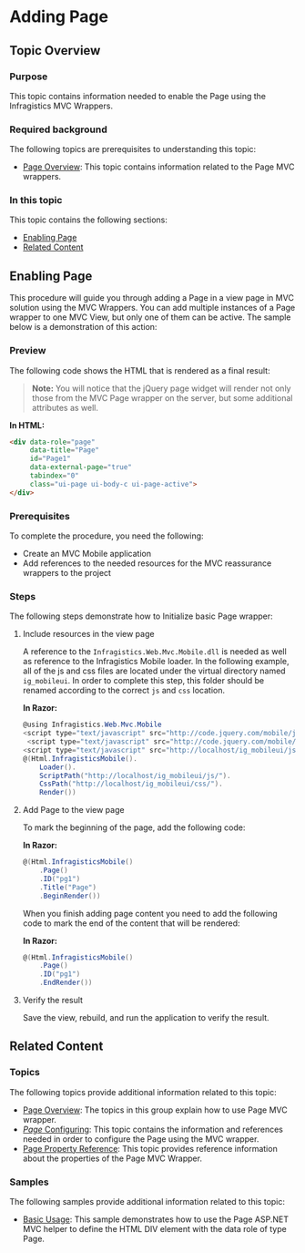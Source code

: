 ﻿<!--
|metadata|
{
    "fileName": "adding-page",
    "controlName": "Page",
    "tags": ["How Do I","Layouts","MVC"]
}
|metadata|
-->

# Adding Page

## Topic Overview
### Purpose
This topic contains information needed to enable the Page using the Infragistics MVC Wrappers.

### Required background
The following topics are prerequisites to understanding this topic:

- [Page Overview](Page-Overview.html): This topic contains information related to the Page MVC wrappers.

### In this topic

This topic contains the following sections:

-   [Enabling Page](#enabling-page)
-   [Related Content](#related-content)

## <a id="enabling-page"></a> Enabling Page

This procedure will guide you through adding a Page in a view page in MVC solution using the MVC Wrappers. You can add multiple instances of a Page wrapper to one MVC View, but only one of them can be active. The sample below is a demonstration of this action:

### Preview 

The following code shows the HTML that is rendered as a final result:

> **Note:** You will notice that the jQuery page widget will render not only those from the MVC Page wrapper on the server, but some additional attributes as well.

**In HTML:**

```html
<div data-role="page" 
     data-title="Page" 
     id="Page1" 
     data-external-page="true" 
     tabindex="0" 
     class="ui-page ui-body-c ui-page-active">
</div>
```

### Prerequisites 

To complete the procedure, you need the following:

-   Create an MVC Mobile application
-   Add references to the needed resources for the MVC reassurance wrappers to the project

### Steps

The following steps demonstrate how to Initialize basic Page wrapper:

1. Include resources in the view page

	A reference to the `Infragistics.Web.Mvc.Mobile.dll` is needed as well as reference to the Infragistics Mobile loader. In the following example, all of the js and css files are located under the virtual directory named `ig_mobileui`. In order to complete this step, this folder should be renamed according to the correct `js` and `css` location.
	
	**In Razor:**
	
	```csharp
	@using Infragistics.Web.Mvc.Mobile
	<script type="text/javascript" src="http://code.jquery.com/mobile/jquery.min.js"></script>
	 <script type="text/javascript" src="http://code.jquery.com/mobile/1.1.1/jquery.mobile.min.js"></script>
	<script type="text/javascript" src="http://localhost/ig_mobileui/js/infragistics.mobile.loader.js"></script>
	@(Html.InfragisticsMobile().
	    Loader().
	    ScriptPath("http://localhost/ig_mobileui/js/").
	    CssPath("http://localhost/ig_mobileui/css/").
	    Render())
	```

2. Add Page to the view page

	To mark the beginning of the page, add the following code:
	
	**In Razor:**
	
	```csharp
	@(Html.InfragisticsMobile()
	    .Page()
	    .ID("pg1")
	    .Title("Page")
	    .BeginRender())
	```
	
	When you finish adding page content you need to add the following code to mark the end of the content that will be rendered:
	
	**In Razor:**
	
	```csharp
	@(Html.InfragisticsMobile()
	    .Page()
	    .ID("pg1")
	    .EndRender())
	```

3. Verify the result

	Save the view, rebuild, and run the application to verify the result.


## <a id="related-content"></a>Related Content
### Topics

The following topics provide additional information related to this topic:

- [Page Overview](Page-Overview.html): The topics in this group explain how to use Page MVC wrapper.
- [*Page* Configuring](Page-Configuring.html): This topic contains the information and references needed in order to configure the Page using the MVC wrapper.
- [Page Property Reference](Page-Property-Reference.html): This topic provides reference information about the properties of the Page MVC Wrapper.

### Samples

The following samples provide additional information related to this topic:

- [Basic Usage](%%SamplesUrl%%/mobile-page/basic-usage): This sample demonstrates how to use the Page ASP.NET MVC helper to define the HTML DIV element with the data role of type Page.





 

 


